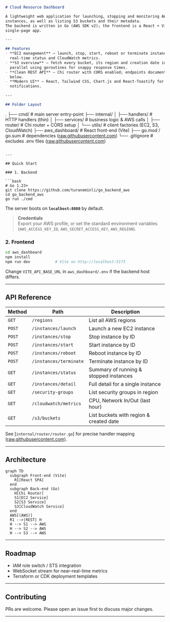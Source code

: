

```markdown
# Cloud Resource Dashboard

A lightweight web application for launching, stopping and monitoring AWS EC2
instances, as well as listing S3 buckets and their metadata.  
The backend is written in Go (AWS SDK v2); the frontend is a React + Vite
single-page app.

---

## Features
- **EC2 management** – launch, stop, start, reboot or terminate instances; view
  real-time status and CloudWatch metrics.  
- **S3 overview** – fetch every bucket, its region and creation date in
  parallel using goroutines for snappy response times.  
- **Clean REST API** – Chi router with CORS enabled; endpoints documented
  below.  
- **Modern UI** – React, Tailwind CSS, Chart.js and React-Toastify for
  notifications.  

---

## Folder Layout

```
.
├── cmd/                  # main server entry-point
├── internal/
│   ├── handlers/         # HTTP handlers (thin)
│   ├── services/         # business logic & AWS calls
│   ├── router/           # Chi router + CORS setup
│   └── utils/            # client factories (EC2, S3, CloudWatch)
├── aws_dashboard/        # React front-end (Vite)
├── go.mod / go.sum       # dependencies ([raw.githubusercontent.com](https://raw.githubusercontent.com/turaneminli/go_backend_aws/master/go.mod))
└── .gitignore            # excludes .env files ([raw.githubusercontent.com](https://raw.githubusercontent.com/turaneminli/go_backend_aws/master/.gitignore))
```

---

## Quick Start

### 1. Backend

```bash
# Go 1.23+
git clone https://github.com/turaneminli/go_backend_aws
cd go_backend_aws
go run ./cmd
```

The server boots on **`localhost:8080`** by default.

> **Credentials**  
> Export your AWS profile, or set the standard environment variables
> (`AWS_ACCESS_KEY_ID`, `AWS_SECRET_ACCESS_KEY`, `AWS_REGION`).  


### 2. Frontend

```bash
cd aws_dashboard
npm install
npm run dev           # Vite on http://localhost:5173
```

Change `VITE_API_BASE_URL` in `aws_dashboard/.env` if the backend host differs.

---

## API Reference

| Method | Path | Description |
|--------|------|-------------|
| `GET`  | `/regions` | List all AWS regions |
| `POST` | `/instances/launch` | Launch a new EC2 instance |
| `POST` | `/instances/stop`   | Stop instance by ID |
| `POST` | `/instances/start`  | Start instance by ID |
| `POST` | `/instances/reboot` | Reboot instance by ID |
| `POST` | `/instances/terminate` | Terminate instance by ID |
| `GET`  | `/instances/status` | Summary of running & stopped instances |
| `GET`  | `/instances/detail` | Full detail for a single instance |
| `GET`  | `/security-groups`  | List security groups in region |
| `GET`  | `/cloudwatch/metrics` | CPU, Network In/Out (last hour) |
| `GET`  | `/s3/buckets` | List buckets with region & created date |

See [`internal/router/router.go`] for precise handler mapping ([raw.githubusercontent.com](https://raw.githubusercontent.com/turaneminli/go_backend_aws/master/internal/router/router.go)).

---

## Architecture

```mermaid
graph TD
  subgraph Front-end (Vite)
    R1[React SPA]
  end
  subgraph Back-end (Go)
    H[Chi Router]
    S1[EC2 Service]
    S2[S3 Service]
    S3[CloudWatch Service]
  end
  AWS[(AWS)]
  R1 -->|REST| H
  H --> S1 --> AWS
  H --> S2 --> AWS
  H --> S3 --> AWS
```

---

## Roadmap
- IAM role switch / STS integration  
- WebSocket stream for near-real-time metrics  
- Terraform or CDK deployment templates

---

## Contributing
PRs are welcome. Please open an issue first to discuss major changes.

---
